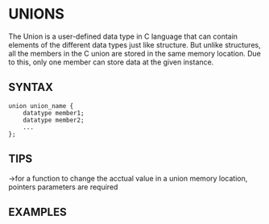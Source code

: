# UNIONS
The Union is a user-defined data type in C language that can contain elements of the different data types just like structure. But unlike structures, all the members in the C union are stored in the same memory location. Due to this, only one member can store data at the given instance.
## SYNTAX
```
union union_name {
    datatype member1;
    datatype member2;
    ...
};
```
## TIPS

->for a function to change the acctual value in a union memory location, pointers parameters are required
## EXAMPLES
